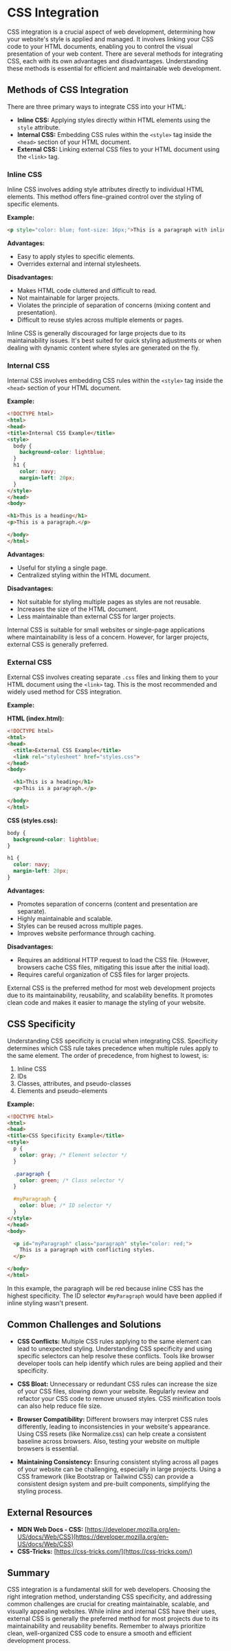 # CSS Integration

CSS integration is a crucial aspect of web development, determining how your website's style is applied and managed. It involves linking your CSS code to your HTML documents, enabling you to control the visual presentation of your web content. There are several methods for integrating CSS, each with its own advantages and disadvantages. Understanding these methods is essential for efficient and maintainable web development.

## Methods of CSS Integration

There are three primary ways to integrate CSS into your HTML:

*   **Inline CSS:** Applying styles directly within HTML elements using the `style` attribute.
*   **Internal CSS:** Embedding CSS rules within the `<style>` tag inside the `<head>` section of your HTML document.
*   **External CSS:** Linking external CSS files to your HTML document using the `<link>` tag.

### Inline CSS

Inline CSS involves adding style attributes directly to individual HTML elements. This method offers fine-grained control over the styling of specific elements.

**Example:**

```html
<p style="color: blue; font-size: 16px;">This is a paragraph with inline CSS.</p>
```

**Advantages:**

*   Easy to apply styles to specific elements.
*   Overrides external and internal stylesheets.

**Disadvantages:**

*   Makes HTML code cluttered and difficult to read.
*   Not maintainable for larger projects.
*   Violates the principle of separation of concerns (mixing content and presentation).
*   Difficult to reuse styles across multiple elements or pages.

Inline CSS is generally discouraged for large projects due to its maintainability issues. It's best suited for quick styling adjustments or when dealing with dynamic content where styles are generated on the fly.

### Internal CSS

Internal CSS involves embedding CSS rules within the `<style>` tag inside the `<head>` section of your HTML document.

**Example:**

```html
<!DOCTYPE html>
<html>
<head>
<title>Internal CSS Example</title>
<style>
  body {
    background-color: lightblue;
  }
  h1 {
    color: navy;
    margin-left: 20px;
  }
</style>
</head>
<body>

<h1>This is a heading</h1>
<p>This is a paragraph.</p>

</body>
</html>
```

**Advantages:**

*   Useful for styling a single page.
*   Centralized styling within the HTML document.

**Disadvantages:**

*   Not suitable for styling multiple pages as styles are not reusable.
*   Increases the size of the HTML document.
*   Less maintainable than external CSS for larger projects.

Internal CSS is suitable for small websites or single-page applications where maintainability is less of a concern. However, for larger projects, external CSS is generally preferred.

### External CSS

External CSS involves creating separate `.css` files and linking them to your HTML document using the `<link>` tag. This is the most recommended and widely used method for CSS integration.

**Example:**

**HTML (index.html):**

```html
<!DOCTYPE html>
<html>
<head>
  <title>External CSS Example</title>
  <link rel="stylesheet" href="styles.css">
</head>
<body>

  <h1>This is a heading</h1>
  <p>This is a paragraph.</p>

</body>
</html>
```

**CSS (styles.css):**

```css
body {
  background-color: lightblue;
}

h1 {
  color: navy;
  margin-left: 20px;
}
```

**Advantages:**

*   Promotes separation of concerns (content and presentation are separate).
*   Highly maintainable and scalable.
*   Styles can be reused across multiple pages.
*   Improves website performance through caching.

**Disadvantages:**

*   Requires an additional HTTP request to load the CSS file. (However, browsers cache CSS files, mitigating this issue after the initial load).
*   Requires careful organization of CSS files for larger projects.

External CSS is the preferred method for most web development projects due to its maintainability, reusability, and scalability benefits. It promotes clean code and makes it easier to manage the styling of your website.

## CSS Specificity

Understanding CSS specificity is crucial when integrating CSS. Specificity determines which CSS rule takes precedence when multiple rules apply to the same element. The order of precedence, from highest to lowest, is:

1.  Inline CSS
2.  IDs
3.  Classes, attributes, and pseudo-classes
4.  Elements and pseudo-elements

**Example:**

```html
<!DOCTYPE html>
<html>
<head>
<title>CSS Specificity Example</title>
<style>
  p {
    color: gray; /* Element selector */
  }

  .paragraph {
    color: green; /* Class selector */
  }

  #myParagraph {
    color: blue; /* ID selector */
  }
</style>
</head>
<body>

  <p id="myParagraph" class="paragraph" style="color: red;">
    This is a paragraph with conflicting styles.
  </p>

</body>
</html>
```

In this example, the paragraph will be red because inline CSS has the highest specificity. The ID selector `#myParagraph` would have been applied if inline styling wasn't present.

## Common Challenges and Solutions

*   **CSS Conflicts:**  Multiple CSS rules applying to the same element can lead to unexpected styling. Understanding CSS specificity and using specific selectors can help resolve these conflicts. Tools like browser developer tools can help identify which rules are being applied and their specificity.

*   **CSS Bloat:**  Unnecessary or redundant CSS rules can increase the size of your CSS files, slowing down your website. Regularly review and refactor your CSS code to remove unused styles. CSS minification tools can also help reduce file size.

*   **Browser Compatibility:**  Different browsers may interpret CSS rules differently, leading to inconsistencies in your website's appearance. Using CSS resets (like Normalize.css) can help create a consistent baseline across browsers.  Also, testing your website on multiple browsers is essential.

*   **Maintaining Consistency:** Ensuring consistent styling across all pages of your website can be challenging, especially in large projects. Using a CSS framework (like Bootstrap or Tailwind CSS) can provide a consistent design system and pre-built components, simplifying the styling process.

## External Resources

*   **MDN Web Docs - CSS:** [https://developer.mozilla.org/en-US/docs/Web/CSS](https://developer.mozilla.org/en-US/docs/Web/CSS)
*   **CSS-Tricks:** [https://css-tricks.com/](https://css-tricks.com/)

## Summary

CSS integration is a fundamental skill for web developers. Choosing the right integration method, understanding CSS specificity, and addressing common challenges are crucial for creating maintainable, scalable, and visually appealing websites. While inline and internal CSS have their uses, external CSS is generally the preferred method for most projects due to its maintainability and reusability benefits.  Remember to always prioritize clean, well-organized CSS code to ensure a smooth and efficient development process.